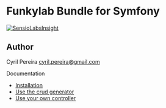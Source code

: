 # Funkylab Bundle for Symfony

[![SensioLabsInsight](https://insight.sensiolabs.com/projects/c984641e-7cd9-46fc-95b9-1ce74bea62d4/mini.png)](https://insight.sensiolabs.com/projects/c984641e-7cd9-46fc-95b9-1ce74bea62d4)

## Author

Cyril Pereira <cyril.pereira@gmail.com>

Documentation

- [Installation](Resources/doc/installation.md)
- [Use the crud generator](Resources/doc/generatecrud.md)
- [Use your own controller](Resources/doc/addyourcontrollers.md)